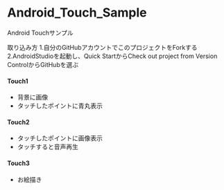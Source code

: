 # Android_Touch_Sample
Android Touchサンプル

取り込み方
1.自分のGitHubアカウントでこのプロジェクトをForkする
2.AndroidStudioを起動し、Quick StartからCheck out project from Version ControlからGitHubを選ぶ

#### Touch1  
- 背景に画像
- タッチしたポイントに青丸表示

#### Touch2 
- タッチしたポイントに画像表示
- タッチすると音声再生

#### Touch3
- お絵描き
